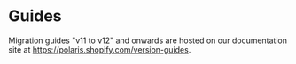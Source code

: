 # Guides

Migration guides "v11 to v12" and onwards are hosted on our documentation site at https://polaris.shopify.com/version-guides.
